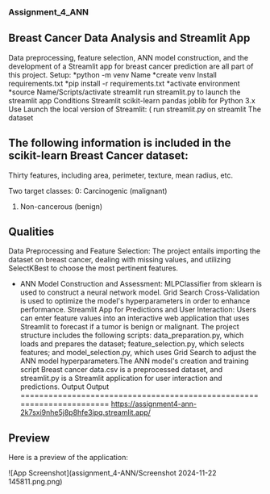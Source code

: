 ### Assignment_4_ANN

## Breast Cancer Data Analysis and Streamlit App

Data preprocessing, feature selection, ANN model construction, and the development of a Streamlit app for breast cancer prediction are all part of this project.
Setup: *python -m venv Name *create venv
Install requirements.txt *pip install -r requirements.txt *activate environment *source Name/Scripts/activate
streamlit run streamlit.py to launch the streamlit app
Conditions
Streamlit scikit-learn pandas joblib for Python 3.x
Use
Launch the local version of Streamlit: ( run streamlit.py on streamlit
The dataset
## The following information is included in the scikit-learn Breast Cancer dataset:
Thirty features, including area, perimeter, texture, mean radius, etc.

Two target classes:
0: Carcinogenic (malignant)
1. Non-cancerous (benign)
## Qualities
Data Preprocessing and Feature Selection: The project entails importing the dataset on breast cancer, dealing with missing values, and utilizing SelectKBest to choose the most pertinent features.

* ANN Model Construction and Assessment: MLPClassifier from sklearn is used to construct a neural network model. Grid Search Cross-Validation is used to optimize the model's hyperparameters in order to enhance performance.
Streamlit App for Predictions and User Interaction: Users can enter feature values into an interactive web application that uses Streamlit to forecast if a tumor is benign or malignant.
The project structure includes the following scripts: data_preparation.py, which loads and prepares the dataset; feature_selection.py, which selects features; and model_selection.py, which uses Grid Search to adjust the ANN model hyperparameters.The ANN model's creation and training script
Breast cancer data.csv is a preprocessed dataset, and streamlit.py is a Streamlit application for user interaction and predictions.
Output
Output
======================================================================
https://assignment4-ann-2k7sxi9nhe5j8p8hfe3ipq.streamlit.app/

## Preview

Here is a preview of the application:

![App Screenshot](assignment_4-ANN/Screenshot 2024-11-22 145811.png.png)



